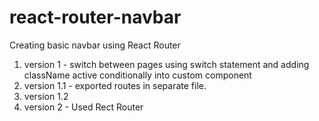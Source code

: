 # react-router-navbar

Creating basic navbar using React Router

1. version 1 - switch between pages using switch statement and adding className active conditionally into custom component
2. version 1.1 - exported routes in separate file.
3. version 1.2
4. version 2 - Used Rect Router
